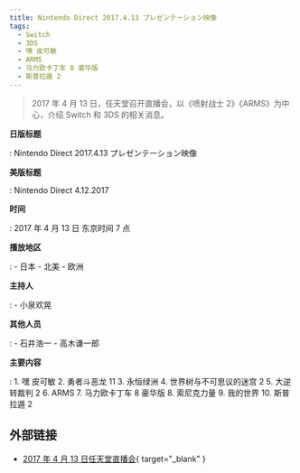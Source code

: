 ```yaml
---
title: Nintendo Direct 2017.4.13 プレゼンテーション映像
tags:
  - Switch
  - 3DS
  - 嘿 皮可敏
  - ARMS
  - 马力欧卡丁车 8 豪华版
  - 斯普拉遁 2
---
```


> 2017 年 4 月 13 日，任天堂召开直播会，以《喷射战士 2》《ARMS》为中心，介绍 Switch 和 3DS 的相关消息。

**日版标题**

:   Nintendo Direct 2017.4.13 プレゼンテーション映像

**美版标题**

:   Nintendo Direct 4.12.2017

**时间**

:   2017 年 4 月 13 日 东京时间 7 点

**播放地区**

:   - 日本
	- 北美
	- 欧洲

**主持人**

:   - 小泉欢晃

**其他人员**

:   - 石井浩一
	- 高木谦一郎

**主要内容**

:   1. 嘿 皮可敏
	2. 勇者斗恶龙 11
	3. 永恒绿洲
	4. 世界树与不可思议的迷宫 2
	5. 大逆转裁判 2
	6. ARMS
	7. 马力欧卡丁车 8 豪华版
	8. 索尼克力量
	9. 我的世界
	10. 斯普拉遁 2

## 外部链接

- [2017 年 4 月 13 日任天堂直播会](https://www.bilibili.com/video/BV1C7411q7rD/){ target="_blank" }

